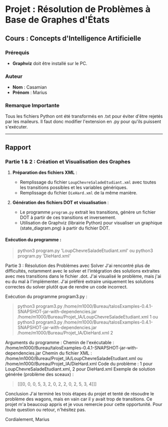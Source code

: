 # Projet : Résolution de Problèmes à Base de Graphes d'États
## Cours : Concepts d'Intelligence Artificielle

### Prérequis
- **Graphviz** doit être installé sur le PC.

### Auteur
- **Nom** : Casamian
- **Prénom** : Marius

### Remarque Importante
Tous les fichiers Python ont été transformés en .txt pour éviter d'être rejetés par les maileurs. Il faut donc modifier l'extension en .py pour qu'ils puissent s'exécuter.

---

## Rapport

### Partie 1 & 2 : Création et Visualisation des Graphes
1. **Préparation des fichiers XML** :
    - Remplissage du fichier `LoupChevreSaladeEtudiant.xml` avec toutes les transitions possibles et les variables génériques.
    - Remplissage du fichier `DieHard.xml` de la même manière.

2. **Génération des fichiers DOT et visualisation** :
    - Le programme `program.py` extrait les transitions, génère un fichier DOT à partir de ces transitions et inversement.
    - Utilisation de Graphviz (librairie Python) pour visualiser un graphique (state_diagram.png) à partir du fichier DOT.

#### Exécution du programme :

> python3 program.py 'LoupChevreSaladeEtudiant.xml'
ou
> python3 program.py 'DieHard.xml'

Partie 3 : Résolution des Problèmes avec Solver
J'ai rencontré plus de difficultés, notamment avec le solver et l'intégration des solutions extraites avec mes transitions dans le fichier .dot. J'ai visualisé le problème, mais j'ai eu du mal à l'implémenter. J'ai préféré extraire uniquement les solutions correctes du solver plutôt que de rendre un code incorrect.

Exécution du programme program3.py :

> python3 program3.py /home/m1000/Bureau/talosExamples-0.4.1-SNAPSHOT-jar-with-dependencies.jar /home/m1000/Bureau/Projet_IA/LoupChevreSaladeEtudiant.xml 1
ou
> python3 program3.py /home/m1000/Bureau/talosExamples-0.4.1-SNAPSHOT-jar-with-dependencies.jar /home/m1000/Bureau/Projet_IA/DieHard.xml 2

Arguments du programme :
Chemin de l'exécutable : /home/m1000/Bureau/talosExamples-0.4.1-SNAPSHOT-jar-with-dependencies.jar
Chemin du fichier XML : /home/m1000/Bureau/Projet_IA/LoupChevreSaladeEtudiant.xml ou /home/m1000/Bureau/Projet_IA/DieHard.xml
Code du problème : 1 pour LoupChevreSaladeEtudiant.xml, 2 pour DieHard.xml
Exemple de solution générée (problème des sceaux) :
> [[[0, 0, 0, 5, 3, 2, 0, 2, 2, 0, 2, 5, 3, 4]]]

Conclusion
J'ai terminé les trois étapes du projet et tenté de résoudre le problème des wagons, mais en vain car il y avait trop de transitions. Ce projet m'a beaucoup appris et je vous remercie pour cette opportunité. Pour toute question ou retour, n'hésitez pas.

Cordialement,
Marius 
